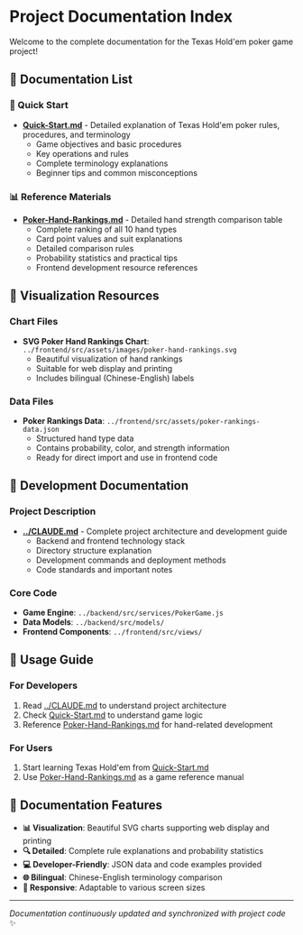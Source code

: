 # Project Documentation Index

Welcome to the complete documentation for the Texas Hold'em poker game project!

## 📖 Documentation List

### 🚀 Quick Start
- **[Quick-Start.md](./Quick-Start.md)** - Detailed explanation of Texas Hold'em poker rules, procedures, and terminology
  - Game objectives and basic procedures
  - Key operations and rules
  - Complete terminology explanations
  - Beginner tips and common misconceptions

### 📊 Reference Materials
- **[Poker-Hand-Rankings.md](./Poker-Hand-Rankings.md)** - Detailed hand strength comparison table
  - Complete ranking of all 10 hand types
  - Card point values and suit explanations
  - Detailed comparison rules
  - Probability statistics and practical tips
  - Frontend development resource references

## 🎨 Visualization Resources

### Chart Files
- **SVG Poker Hand Rankings Chart**: `../frontend/src/assets/images/poker-hand-rankings.svg`
  - Beautiful visualization of hand rankings
  - Suitable for web display and printing
  - Includes bilingual (Chinese-English) labels

### Data Files
- **Poker Rankings Data**: `../frontend/src/assets/poker-rankings-data.json`
  - Structured hand type data
  - Contains probability, color, and strength information
  - Ready for direct import and use in frontend code

## 🔧 Development Documentation

### Project Description
- **[../CLAUDE.md](../CLAUDE.md)** - Complete project architecture and development guide
  - Backend and frontend technology stack
  - Directory structure explanation
  - Development commands and deployment methods
  - Code standards and important notes

### Core Code
- **Game Engine**: `../backend/src/services/PokerGame.js`
- **Data Models**: `../backend/src/models/`
- **Frontend Components**: `../frontend/src/views/`

## 📱 Usage Guide

### For Developers
1. Read [../CLAUDE.md](../CLAUDE.md) to understand project architecture
2. Check [Quick-Start.md](./Quick-Start.md) to understand game logic
3. Reference [Poker-Hand-Rankings.md](./Poker-Hand-Rankings.md) for hand-related development

### For Users
1. Start learning Texas Hold'em from [Quick-Start.md](./Quick-Start.md)
2. Use [Poker-Hand-Rankings.md](./Poker-Hand-Rankings.md) as a game reference manual

## 🎯 Documentation Features

- **📊 Visualization**: Beautiful SVG charts supporting web display and printing
- **🔍 Detailed**: Complete rule explanations and probability statistics
- **💻 Developer-Friendly**: JSON data and code examples provided
- **🌐 Bilingual**: Chinese-English terminology comparison
- **📱 Responsive**: Adaptable to various screen sizes

---

*Documentation continuously updated and synchronized with project code* ✨